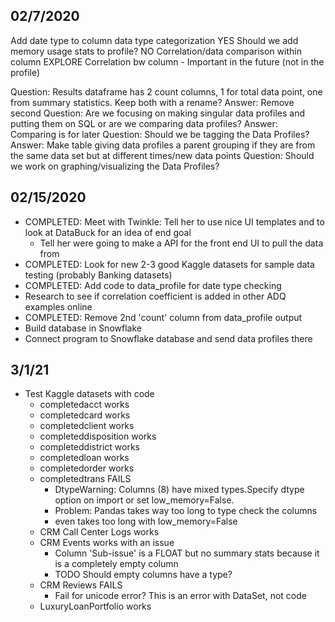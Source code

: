 ## 02/7/2020 
Add date type to column data type categorization YES
Should we add memory usage stats to profile? NO
Correlation/data comparison within column EXPLORE
Correlation bw column - Important in the future (not in the profile)

Question: Results dataframe has 2 count columns, 1 for total data point, one from summary statistics. Keep both with a rename?
    Answer: Remove second
Question: Are we focusing on making singular data profiles and putting them on SQL or are we comparing data profiles?
    Answer: Comparing is for later
Question: Should we be tagging the Data Profiles?
    Answer: Make table giving data profiles a parent grouping if they are from the same data set but at different times/new data points
Question: Should we work on graphing/visualizing the Data Profiles?

## 02/15/2020  
- COMPLETED: Meet with Twinkle: Tell her to use nice UI templates and to look at DataBuck for an idea of end goal
    - Tell her were going to make a API for the front end UI to pull the data from
- COMPLETED: Look for new 2-3 good Kaggle datasets for sample data testing (probably Banking datasets)
- COMPLETED: Add code to data_profile for date type checking
- Research to see if correlation coefficient is added in other ADQ examples online
- COMPLETED: Remove 2nd 'count' column from data_profile output
- Build database in Snowflake
- Connect program to Snowflake database and send data profiles there

## 3/1/21
- Test Kaggle datasets with code
    * completedacct works
    * completedcard works
    * completedclient works
    * completeddisposition works
    * completeddistrict works
    * completedloan works
    * completedorder works
    * completedtrans FAILS
        - DtypeWarning: Columns (8) have mixed types.Specify dtype option on import or set low_memory=False.
        - Problem: Pandas takes way too long to type check the columns
        - even takes too long with low_memory=False
    * CRM Call Center Logs works
    * CRM Events works with an issue
        - Column 'Sub-issue' is a FLOAT but no summary stats because it is a completely empty column
        - TODO Should empty columns have a type?
    * CRM Reviews FAILS
        - Fail for unicode error? This is an error with DataSet, not code
    * LuxuryLoanPortfolio works




